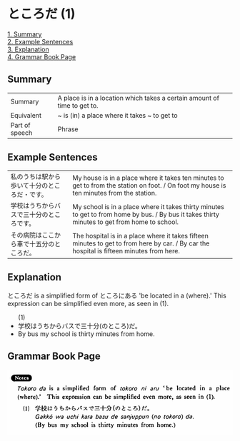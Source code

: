 # ところだ (1)

[1. Summary](#summary)<br>
[2. Example Sentences](#example-sentences)<br>
[3. Explanation](#explanation)<br>
[4. Grammar Book Page](#grammar-book-page)<br>


## Summary

<table><tr>   <td>Summary</td>   <td>A place is in a location which takes a certain amount of time to get to.</td></tr><tr>   <td>Equivalent</td>   <td>~ is (in) a place where it takes ~ to get to</td></tr><tr>   <td>Part of speech</td>   <td>Phrase</td></tr></table>

## Example Sentences

<table><tr>   <td>私のうちは駅から歩いて十分のところだ・です。</td>   <td>My house is in a place where it takes ten minutes to get to from the station on foot. / On foot my house is ten minutes from the station.</td></tr><tr>   <td>学校はうちからバスで三十分のところです。</td>   <td>My school is in a place where it takes thirty minutes to get to from home by bus. / By bus it takes thirty minutes to get from home to school.</td></tr><tr>   <td>その病院はここから車で十五分のところだ。</td>   <td>The hospital is in a place where it takes fifteen minutes to get to from here by car. / By car the hospital is fifteen minutes from here.</td></tr></table>

## Explanation

<p><span class="cloze">ところだ</span> is a simplified form of ところにある 'be located in a (where).' This expression can be simplified even more, as seen in (1).</p>  <ul>(1) <li>学校はうちからバスで三十分(の<span class="cloze">ところ</span>)<span class="cloze">だ</span>。</li> <li>By bus my school is thirty minutes from home.</li> </ul>

## Grammar Book Page

![](../img/Basicところだ.png)

